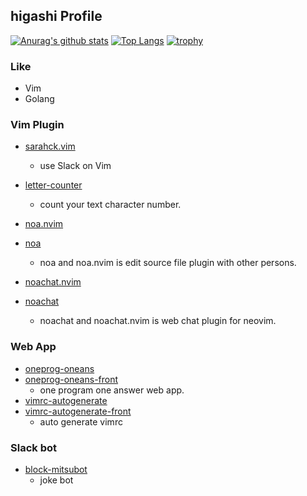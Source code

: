 ## higashi Profile

[![Anurag's github stats](https://github-readme-stats.vercel.app/api?username=higashi000)](https://github.com/anuraghazra/github-readme-stats)
[![Top Langs](https://github-readme-stats.vercel.app/api/top-langs/?username=higashi000)](https://github.com/anuraghazra/github-readme-stats)
[![trophy](https://github-profile-trophy.vercel.app/?username=higashi000)](https://github.com/ryo-ma/github-profile-trophy)


### Like
- Vim
- Golang

### Vim Plugin
- [sarahck.vim](https://github.com/higashi000/sarahck.vim)
  - use Slack on Vim

- [letter-counter](https://github.com/higashi000/letter-counter)
  - count your text character number.

- [noa.nvim](https://github.com/higashi000/noa.nvim)
- [noa](https://github.com/higashi000/noa)
  - noa and noa.nvim is edit source file plugin with other persons.
  
- [noachat.nvim](https://github.com/higashi000/noachat.nvim)
- [noachat](https://github.com/higashi000/noachat)
  - noachat and noachat.nvim is web chat plugin for neovim.

### Web App
- [oneprog-oneans](https://github.com/higashi000/oneprog-oneans)
- [oneprog-oneans-front](https://github.com/higashi000/oneprog-oneans-front)
  - one program one answer web app.
- [vimrc-autogenerate](https://github.com/higashi000/vimrc-autogenerate)
- [vimrc-autogenerate-front](https://github.com/higashi000/vimrc-autogenerate-front)
  - auto generate vimrc

### Slack bot
- [block-mitsubot](https://github.com/higashi000/block-mitsubot)
  - joke bot


<!--
**higashi000/higashi000** is a ✨ _special_ ✨ repository because its `README.md` (this file) appears on your GitHub profile.

Here are some ideas to get you started:

- 🔭 I’m currently working on ...
- 🌱 I’m currently learning ...
- 👯 I’m looking to collaborate on ...
- 🤔 I’m looking for help with ...
- 💬 Ask me about ...
- 📫 How to reach me: ...
- 😄 Pronouns: ...
- ⚡ Fun fact: ...
-->
